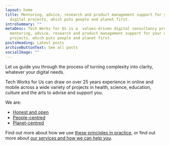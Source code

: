 ```yaml
---
layout: home
title: Mentoring, advice, research and product management support for your
  digital projects, which puts people and planet first.
introSummary: ""
metaDesc: Tech Works for Us is a  values-driven digital consultancy providing
  mentoring, advice, research and product management support for your digital
  projects, which puts people and planet first.
postsHeading: Latest posts
archiveButtonText: See all posts
socialImage: ""
---
```

Let us guide you through the process of turning complexity into clarity, whatever your digital needs. 

Tech Works for Us can draw on over 25 years experience in online and mobile across a wide variety of projects in health, science, education, culture and the arts to advise and support you.

We are:

* [Honest and open](/our-principles/#heading-honest-and-open)
* [People-centred](/our-principles/#heading-people-centred)
* [Planet-centred](/our-principles/#heading-planet-centred)

Find out more about how we use [these principles in practice](/our-principles/), or find out more about [our services and how we can help you](about).